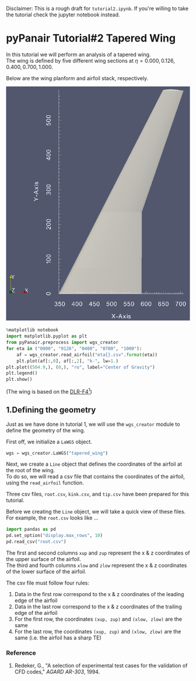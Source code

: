 Disclaimer: This is a rough draft for `tutorial2.ipynb`.
If you're willing to take the tutorial check the jupyter notebook instead.

# pyPanair Tutorial#2 Tapered Wing  
In this tutorial we will perform an analysis of a tapered wing.  
The wing is defined by five different wing sections at $\eta=0.000, 0.126, 0.400, 0.700, 1.000$.  

Below are the wing planform and airfoil stack, respectively.

![planform](planform.png)

```python
%matplotlib notebook
import matplotlib.pyplot as plt
from pyPanair.preprocess import wgs_creator
for eta in ("0000", "0126", "0400", "0700", "1000"):
    af = wgs_creator.read_airfoil("eta{}.csv".format(eta)) 
    plt.plot(af[:,0], af[:,2], "k-", lw=1.)
plt.plot((504.9,), (0,), "ro", label="Center of Gravity")
plt.legend()
plt.show()
```

(The wing is based on the [DLR-F4<sup>1</sup>](https://aiaa-dpw.larc.nasa.gov/Workshop1/files/agard-ar-303.pdf))

## 1.Defining the geometry
Just as we have done in tutorial 1, we will use the `wgs_creator` module to define the geometry of the wing.

First off, we initialize a `LaWGS` object.

```python
wgs = wgs_creator.LaWGS("tapered_wing")
```

Next, we create a `Line` object that defines the coordinates of the airfoil at the root of the wing.  
To do so, we will read a csv file that contains the coordinates of the airfoil, using the `read_airfoil` function.  

Three csv files, `root.csv`, `kink.csv`, and `tip.csv` have been prepared for this tutorial.  

Before we creating the `Line` object, we will take a quick view of these files.  
For example, the `root.csv` looks like ...

```python
import pandas as pd
pd.set_option("display.max_rows", 10)
pd.read_csv("root.csv")
```

The first and second columns `xup` and `zup` represent the x & z coordinates of the upper surface of the airfoil.  
The third and fourth columns `xlow` and `zlow` represent the x & z coordinates of the lower surface of the airfoil.  

The csv file must follow four rules:  
1. Data in the first row correspond to the x & z coordinates of the leading edge of the airfoil  
2. Data in the last row correspond to the x & z coordinates of the trailing edge of the airfoil  
3. For the first row, the coordinates `(xup, zup)` and `(xlow, zlow)` are the same  
4. For the last row, the coordinates `(xup, zup)` and `(xlow, zlow)` are the same (i.e. the airfoil has a sharp TE)  

### Reference
1. Redeker, G., "A selection of experimental test cases for the validation of CFD codes,"
 *AGARD AR-303*, 1994.
